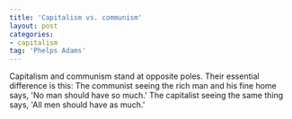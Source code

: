```yaml
---
title: 'Capitalism vs. communism'
layout: post
categories:
- capitalism
tag: 'Phelps Adams'
---
```


Capitalism and communism stand at opposite poles. Their essential difference is this: The communist seeing the rich man and his fine home says, 'No man should have so much.' The capitalist seeing the same thing says, 'All men should have as much.'